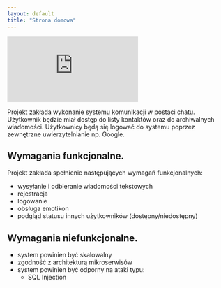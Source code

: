 ```yaml
---
layout: default
title: "Strona domowa"
---
```


<div class="video_wrapper">
<iframe 
    src="https://www.youtube.com/embed/lGUVPyG218U"
    frameborder="0"
    allow="accelerometer; autoplay; encrypted-media; gyroscope; picture-in-picture"
    allowfullscreen></iframe>
</div>

Projekt zakłada wykonanie systemu komunikacji w postaci chatu.
Użytkownik będzie miał dostęp do listy kontaktów oraz do archiwalnych wiadomości.
Użytkownicy będą się logować do systemu poprzez zewnętrzne uwierzytelnianie np. Google. 

## Wymagania funkcjonalne.

Projekt zakłada spełnienie następujących wymagań funkcjonalnych:

 - wysyłanie i odbieranie wiadomości tekstowych
 - rejestracja
 - logowanie
 - obsługa emotikon
 - podgląd statusu innych użytkowników (dostępny/niedostępny)

## Wymagania niefunkcjonalne.

 - system powinien być skalowalny
 - zgodność z architekturą mikroserwisów
 - system powinien być odporny na ataki typu:
   - SQL Injection
